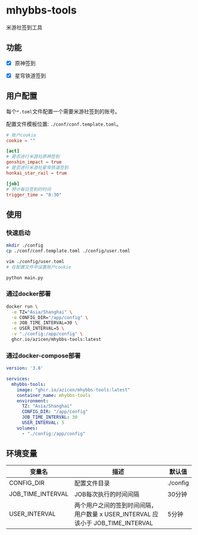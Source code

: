 # mhybbs-tools

米游社签到工具


## 功能

- [x] 原神签到
- [x] 星穹铁道签到


## 用户配置

每个`*.toml`文件配置一个需要米游社签到的账号。

配置文件模板位置: `./conf/conf.template.toml`。

```toml
# 账户cookie
cookie = ""

[act]
# 是否进行米游社原神签到
genshin_impact = true
# 是否进行米游社星穹铁道签到
honkai_star_rail = true

[job]
# 预计每日签到的时间
trigger_time = "8:30"
```


## 使用

### 快速启动

```sh
mkdir ./config
cp ./conf/conf.template.toml ./config/user.toml

vim ./config/user.toml
# 在配置文件中设置账户cookie

python main.py
```


### 通过docker部署
```sh
docker run \
  -e TZ="Asia/Shanghai" \
  -e CONFIG_DIR="/app/config" \
  -e JOB_TIME_INTERVAL=30 \
  -e USER_INTERVAL=5 \
  -v "./config:/app/config" \
  ghcr.io/azicen/mhybbs-tools:latest
```


### 通过docker-compose部署
```yaml
version: '3.8'

services:
  mhybbs-tools:
    image: "ghcr.io/azicen/mhybbs-tools:latest"
    container_name: mhybbs-tools
    environment:
      TZ: "Asia/Shanghai"
      CONFIG_DIR: "/app/config"
      JOB_TIME_INTERVAL: 30
      USER_INTERVAL: 5
    volumes:
      - "./config:/app/config"
```


## 环境变量

| 变量名 | 描述 | 默认值 |
| ----- | ----- | ----- |
| CONFIG_DIR | 配置文件目录 | ./config
| JOB_TIME_INTERVAL | JOB每次执行的时间间隔 | 30分钟
| USER_INTERVAL | 两个用户之间的签到时间间隔，用户数量 x USER_INTERVAL 应该小于 JOB_TIME_INTERVAL | 5分钟
